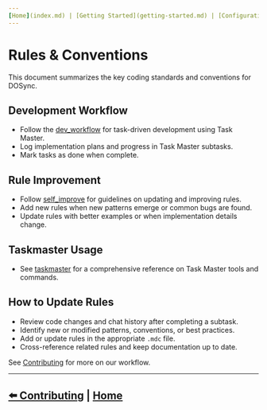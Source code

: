 ```yaml
---
[Home](index.md) | [Getting Started](getting-started.md) | [Configuration](configuration.md) | [Usage](usage.md) | [Architecture](architecture.md) | [Docker Compose](docker-compose.md) | [Testing](testing.md) | [FAQ](faq.md) | [Contributing](contributing.md) | [Rules](rules.md)
---
```


# Rules & Conventions

This document summarizes the key coding standards and conventions for DOSync.

## Development Workflow

- Follow the [dev_workflow](../.cursor/rules/dev_workflow.mdc) for task-driven development using Task Master.
- Log implementation plans and progress in Task Master subtasks.
- Mark tasks as done when complete.

## Rule Improvement

- Follow [self_improve](../.cursor/rules/self_improve.mdc) for guidelines on updating and improving rules.
- Add new rules when new patterns emerge or common bugs are found.
- Update rules with better examples or when implementation details change.

## Taskmaster Usage

- See [taskmaster](../.cursor/rules/taskmaster.mdc) for a comprehensive reference on Task Master tools and commands.

## How to Update Rules

- Review code changes and chat history after completing a subtask.
- Identify new or modified patterns, conventions, or best practices.
- Add or update rules in the appropriate `.mdc` file.
- Cross-reference related rules and keep documentation up to date.

See [Contributing](contributing.md) for more on our workflow.

---

## [⬅️ Contributing](contributing.md) | [Home](index.md)

